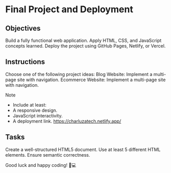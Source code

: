 # Final Project and Deployment

## Objectives
Build a fully functional web application.
Apply HTML, CSS, and JavaScript concepts learned.
Deploy the project using GitHub Pages, Netlify, or Vercel.

## Instructions
Choose one of the following project ideas:
Blog Website: Implement a multi-page site with navigation.
Ecommerce Website: Implement a multi-page site with navigation.

>[!NOTE]
> - Include at least:
> - A responsive design.
> - JavaScript interactivity.
> - A deployment link. https://charluzatech.netlify.app/

## Tasks

Create a well-structured HTML5 document.
Use at least 5 different HTML elements.
Ensure semantic correctness.

Good luck and happy coding! 🚀💻
